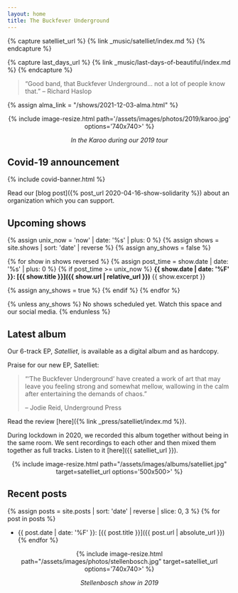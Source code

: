 ```yaml
---
layout: home
title: The Buckfever Underground
---
```


{% capture satelliet_url %}
    {% link _music/satelliet/index.md %}
{% endcapture %}

{% capture last_days_url %}
    {% link _music/last-days-of-beautiful/index.md %}
{% endcapture %}

> “Good band, that Buckfever Underground… not a lot of people know that.” – Richard Haslop

{% assign alma_link = "/shows/2021-12-03-alma.html" %}

<div align="center">

{% include image-resize.html
    path='/assets/images/photos/2019/karoo.jpg'
    options='740x740>'
%}

<p><i>In the Karoo during our 2019 tour</i></p>

</div>


## Covid-19 announcement

{% include covid-banner.html %}

Read our [blog post]({% post_url 2020-04-16-show-solidarity %}) about an organization which you can support.


## Upcoming shows

{% assign unix_now = 'now' | date: '%s' | plus: 0 %}
{% assign shows = site.shows | sort: 'date' | reverse %}
{% assign any_shows = false %}

{% for show in shows reversed %}
{% assign post_time = show.date | date: '%s' | plus: 0 %}
{% if post_time >= unix_now %}
**{{ show.date | date: '%F' }}: [{{ show.title }}]({{ show.url | relative_url }})**
{{ show.excerpt }}

{% assign any_shows = true %}
{% endif %}
{% endfor %}

{% unless any_shows %}
No shows scheduled yet. Watch this space and our social media.
{% endunless %}


## Latest album

Our 6-track EP, _Satelliet_, is available as a digital album and as hardcopy.

Praise for our new EP, Satelliet:

> “‘The Buckfever Underground’ have created a work of art that may leave you feeling strong and somewhat mellow, wallowing in the calm after entertaining the demands of chaos.”
>
> – Jodie Reid, Underground Press

Read the review [here]({% link _press/satelliet/index.md %}).

During lockdown in 2020, we recorded this album together without being in the same room. We sent recordings to each other and then mixed them together as full tracks. Listen to it [here]({{ satelliet_url }}).

<div align="center">

{% include image-resize.html
    path="/assets/images/albums/satelliet.jpg"
    target=satelliet_url
    options='500x500>'
%}

</div>


## Recent posts

{% assign posts = site.posts | sort: 'date' | reverse | slice: 0, 3 %}
{% for post in posts %}
- {{ post.date | date: '%F' }}: [{{ post.title }}]({{ post.url | absolute_url }})
{% endfor %}


<div align="center">

{% include image-resize.html
    path="/assets/images/photos/stellenbosch.jpg"
    target=satelliet_url
    options='740x740>'
%}

<p><i>Stellenbosch show in 2019</i></p>

</div>
